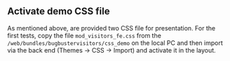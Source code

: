 ## Activate demo CSS file

As mentioned above, are provided two CSS file for presentation. For the first 
tests, copy the file `mod_visitors_fe.css` from the `/web/bundles/bugbustervisitors/css_demo` 
on the local PC and then import via the back end (Themes -> CSS -> Import) and 
activate it in the layout.
